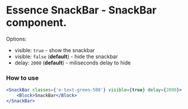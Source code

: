 # Essence SnackBar - SnackBar component.

Options:
- visible: `true` - show the snackbar
- visible: `false` (**default**) - hide the snackbar
- delay: `2000` (**default**) - miliseconds delay to hide

### How to use
```jsx
<SnackBar classes={'e-text-green-500'} visible={true} delay={2000}>
	<Block>SnackBar</Block>
</SnackBar>
```